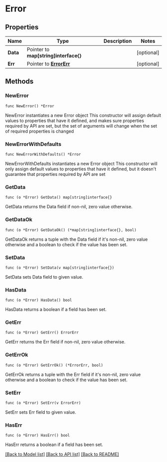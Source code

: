 # Error

## Properties

Name | Type | Description | Notes
------------ | ------------- | ------------- | -------------
**Data** | Pointer to **map[string]interface{}** |  | [optional] 
**Err** | Pointer to [**ErrorErr**](ErrorErr.md) |  | [optional] 

## Methods

### NewError

`func NewError() *Error`

NewError instantiates a new Error object
This constructor will assign default values to properties that have it defined,
and makes sure properties required by API are set, but the set of arguments
will change when the set of required properties is changed

### NewErrorWithDefaults

`func NewErrorWithDefaults() *Error`

NewErrorWithDefaults instantiates a new Error object
This constructor will only assign default values to properties that have it defined,
but it doesn't guarantee that properties required by API are set

### GetData

`func (o *Error) GetData() map[string]interface{}`

GetData returns the Data field if non-nil, zero value otherwise.

### GetDataOk

`func (o *Error) GetDataOk() (*map[string]interface{}, bool)`

GetDataOk returns a tuple with the Data field if it's non-nil, zero value otherwise
and a boolean to check if the value has been set.

### SetData

`func (o *Error) SetData(v map[string]interface{})`

SetData sets Data field to given value.

### HasData

`func (o *Error) HasData() bool`

HasData returns a boolean if a field has been set.

### GetErr

`func (o *Error) GetErr() ErrorErr`

GetErr returns the Err field if non-nil, zero value otherwise.

### GetErrOk

`func (o *Error) GetErrOk() (*ErrorErr, bool)`

GetErrOk returns a tuple with the Err field if it's non-nil, zero value otherwise
and a boolean to check if the value has been set.

### SetErr

`func (o *Error) SetErr(v ErrorErr)`

SetErr sets Err field to given value.

### HasErr

`func (o *Error) HasErr() bool`

HasErr returns a boolean if a field has been set.


[[Back to Model list]](../README.md#documentation-for-models) [[Back to API list]](../README.md#documentation-for-api-endpoints) [[Back to README]](../README.md)


